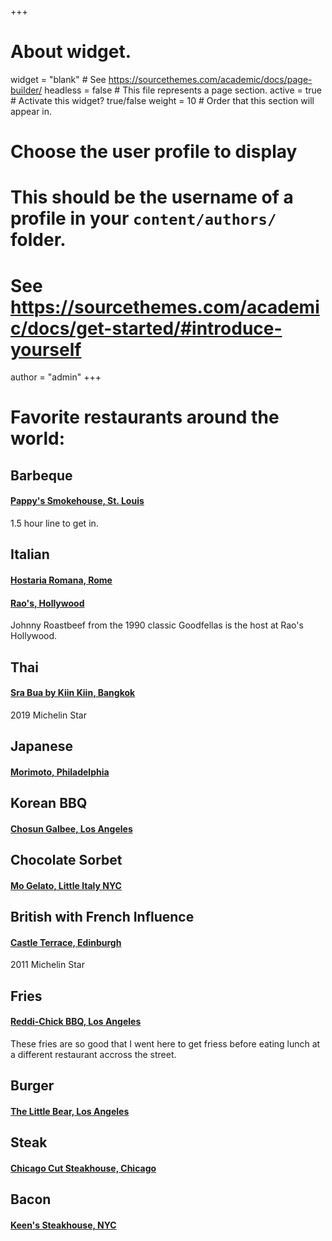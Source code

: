 +++
# About widget.
widget = "blank"  # See https://sourcethemes.com/academic/docs/page-builder/
headless = false  # This file represents a page section.
active = true  # Activate this widget? true/false
weight = 10  # Order that this section will appear in.

# Choose the user profile to display
# This should be the username of a profile in your `content/authors/` folder.
# See https://sourcethemes.com/academic/docs/get-started/#introduce-yourself
author = "admin"
+++

# Favorite restaurants around the world:

## **Barbeque**

#### [Pappy's Smokehouse, St. Louis](https://www.pappyssmokehouse.com)

1.5 hour line to get in.

## **Italian**

#### [Hostaria Romana, Rome](http://www.hostariaromana.it)

#### [Rao's, Hollywood](http://www.raosrestaurants.com/our_story.html)

Johnny Roastbeef from the 1990 classic Goodfellas is the host at Rao's Hollywood.

## **Thai**

#### [Sra Bua by Kiin Kiin, Bangkok](http://www.srabuabykiinkiin.com/en)

2019 Michelin Star

## **Japanese**

#### [Morimoto, Philadelphia](https://morimotorestaurant.com)

## **Korean BBQ**

#### [Chosun Galbee, Los Angeles](https://chosungalbee.com)

<!---
## **Indian**

#### [Amber India, San Fransisco](https://www.amber-india.com/location/san-francisco/)
--->

## **Chocolate Sorbet**

#### [Mo Gelato, Little Italy NYC](https://mogelato.com)

## **British with French Influence**

#### [Castle Terrace, Edinburgh](https://castleterracerestaurant.com)

2011 Michelin Star

## **Fries**

#### [Reddi-Chick BBQ, Los Angeles](https://reddichickbbq.com)

These fries are so good that I went here to get friess before eating lunch at a different restaurant accross the street.

## **Burger**

#### [The Little Bear, Los Angeles](https://littlebearla.com)

## **Steak**

#### [Chicago Cut Steakhouse, Chicago](http://www.chicagocutsteakhouse.com)

## **Bacon**

#### [Keen's Steakhouse, NYC](http://www.keens.com)



